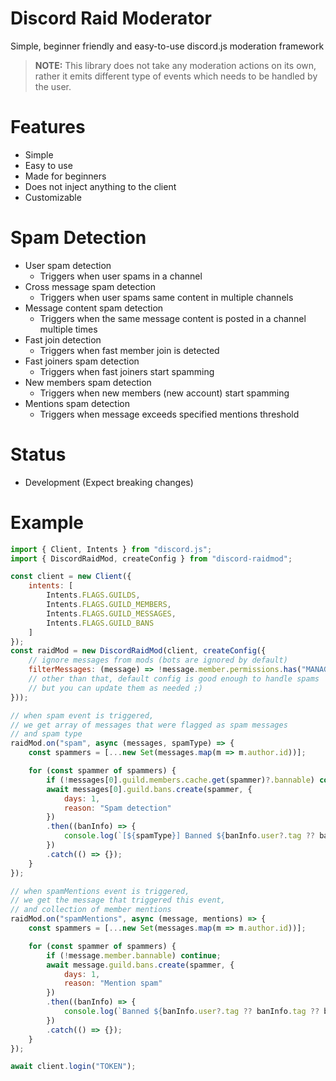 # Discord Raid Moderator

Simple, beginner friendly and easy-to-use discord.js moderation framework

> **NOTE:** This library does not take any moderation actions on its own, rather it emits different type of events which needs to be handled by the user.

# Features

* Simple
* Easy to use
* Made for beginners
* Does not inject anything to the client
* Customizable

# Spam Detection

* User spam detection
  * Triggers when user spams in a channel
* Cross message spam detection
  * Triggers when user spams same content in multiple channels
* Message content spam detection
  * Triggers when the same message content is posted in a channel multiple times
* Fast join detection
  * Triggers when fast member join is detected
* Fast joiners spam detection
  * Triggers when fast joiners start spamming
* New members spam detection
  * Triggers when new members (new account) start spamming
* Mentions spam detection
  * Triggers when message exceeds specified mentions threshold

# Status

* Development (Expect breaking changes)

# Example

```js
import { Client, Intents } from "discord.js";
import { DiscordRaidMod, createConfig } from "discord-raidmod";

const client = new Client({
    intents: [
        Intents.FLAGS.GUILDS,
        Intents.FLAGS.GUILD_MEMBERS,
        Intents.FLAGS.GUILD_MESSAGES,
        Intents.FLAGS.GUILD_BANS
    ]
});
const raidMod = new DiscordRaidMod(client, createConfig({
    // ignore messages from mods (bots are ignored by default)
    filterMessages: (message) => !message.member.permissions.has("MANAGE_MESSAGES"),
    // other than that, default config is good enough to handle spams
    // but you can update them as needed ;)
}));

// when spam event is triggered,
// we get array of messages that were flagged as spam messages
// and spam type
raidMod.on("spam", async (messages, spamType) => {
    const spammers = [...new Set(messages.map(m => m.author.id))];

    for (const spammer of spammers) {
        if (!messages[0].guild.members.cache.get(spammer)?.bannable) continue;
        await messages[0].guild.bans.create(spammer, {
            days: 1,
            reason: "Spam detection"
        })
        .then((banInfo) => {
            console.log(`[${spamType}] Banned ${banInfo.user?.tag ?? banInfo.tag ?? banInfo} for spam`);
        })
        .catch(() => {});
    }
});

// when spamMentions event is triggered,
// we get the message that triggered this event,
// and collection of member mentions
raidMod.on("spamMentions", async (message, mentions) => {
    const spammers = [...new Set(messages.map(m => m.author.id))];

    for (const spammer of spammers) {
        if (!message.member.bannable) continue;
        await message.guild.bans.create(spammer, {
            days: 1,
            reason: "Mention spam"
        })
        .then((banInfo) => {
            console.log(`Banned ${banInfo.user?.tag ?? banInfo.tag ?? banInfo} for spamming ${mentions.size} mentions`);
        })
        .catch(() => {});
    }
});

await client.login("TOKEN");
```